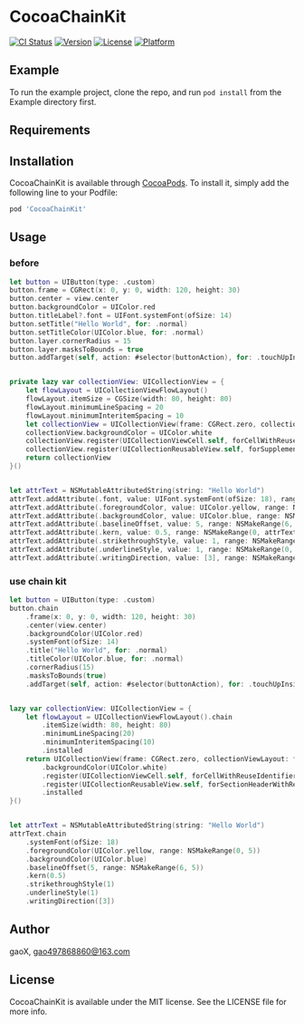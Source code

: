 # CocoaChainKit

[![CI Status](https://img.shields.io/travis/G-Xi0N/CocoaChainKit.svg?style=flat)](https://travis-ci.org/G-Xi0N/CocoaChainKit)
[![Version](https://img.shields.io/cocoapods/v/CocoaChainKit.svg?style=flat)](https://cocoapods.org/pods/CocoaChainKit)
[![License](https://img.shields.io/cocoapods/l/CocoaChainKit.svg?style=flat)](https://cocoapods.org/pods/CocoaChainKit)
[![Platform](https://img.shields.io/cocoapods/p/CocoaChainKit.svg?style=flat)](https://cocoapods.org/pods/CocoaChainKit)

## Example

To run the example project, clone the repo, and run `pod install` from the Example directory first.

## Requirements

## Installation

CocoaChainKit is available through [CocoaPods](https://cocoapods.org). To install
it, simply add the following line to your Podfile:

```ruby
pod 'CocoaChainKit'
```

## Usage

### before

```swift
let button = UIButton(type: .custom)
button.frame = CGRect(x: 0, y: 0, width: 120, height: 30)
button.center = view.center
button.backgroundColor = UIColor.red
button.titleLabel?.font = UIFont.systemFont(ofSize: 14)
button.setTitle("Hello World", for: .normal)
button.setTitleColor(UIColor.blue, for: .normal)
button.layer.cornerRadius = 15
button.layer.masksToBounds = true
button.addTarget(self, action: #selector(buttonAction), for: .touchUpInside)


private lazy var collectionView: UICollectionView = {
    let flowLayout = UICollectionViewFlowLayout()
    flowLayout.itemSize = CGSize(width: 80, height: 80)
    flowLayout.minimumLineSpacing = 20
    flowLayout.minimumInteritemSpacing = 10
    let collectionView = UICollectionView(frame: CGRect.zero, collectionViewLayout: flowLayout)
    collectionView.backgroundColor = UIColor.white
    collectionView.register(UICollectionViewCell.self, forCellWithReuseIdentifier: "cellID")
    collectionView.register(UICollectionReusableView.self, forSupplementaryViewOfKind: UICollectionElementKindSectionHeader, withReuseIdentifier: "header")
    return collectionView
}()


let attrText = NSMutableAttributedString(string: "Hello World")
attrText.addAttribute(.font, value: UIFont.systemFont(ofSize: 18), range: NSMakeRange(0, attrText.length))
attrText.addAttribute(.foregroundColor, value: UIColor.yellow, range: NSMakeRange(0, 5))
attrText.addAttribute(.backgroundColor, value: UIColor.blue, range: NSMakeRange(0, attrText.length))
attrText.addAttribute(.baselineOffset, value: 5, range: NSMakeRange(6, 5))
attrText.addAttribute(.kern, value: 0.5, range: NSMakeRange(0, attrText.length))
attrText.addAttribute(.strikethroughStyle, value: 1, range: NSMakeRange(0, attrText.length))
attrText.addAttribute(.underlineStyle, value: 1, range: NSMakeRange(0, attrText.length))
attrText.addAttribute(.writingDirection, value: [3], range: NSMakeRange(0, attrText.length))
```

### use chain kit

```swift
let button = UIButton(type: .custom)
button.chain
    .frame(x: 0, y: 0, width: 120, height: 30)
    .center(view.center)
    .backgroundColor(UIColor.red)
    .systemFont(ofSize: 14)
    .title("Hello World", for: .normal)
    .titleColor(UIColor.blue, for: .normal)
    .cornerRadius(15)
    .masksToBounds(true)
    .addTarget(self, action: #selector(buttonAction), for: .touchUpInside)


lazy var collectionView: UICollectionView = {
    let flowLayout = UICollectionViewFlowLayout().chain
        .itemSize(width: 80, height: 80)
        .minimumLineSpacing(20)
        .minimumInteritemSpacing(10)
        .installed
    return UICollectionView(frame: CGRect.zero, collectionViewLayout: flowLayout).chain
        .backgroundColor(UIColor.white)
        .register(UICollectionViewCell.self, forCellWithReuseIdentifier: "cellID")
        .register(UICollectionReusableView.self, forSectionHeaderWithReuseIdentifier: "header")
        .installed
}()


let attrText = NSMutableAttributedString(string: "Hello World")
attrText.chain
    .systemFont(ofSize: 18)
    .foregroundColor(UIColor.yellow, range: NSMakeRange(0, 5))
    .backgroundColor(UIColor.blue)
    .baselineOffset(5, range: NSMakeRange(6, 5))
    .kern(0.5)
    .strikethroughStyle(1)
    .underlineStyle(1)
    .writingDirection([3])
```

## Author

gaoX, gao497868860@163.com

## License

CocoaChainKit is available under the MIT license. See the LICENSE file for more info.
